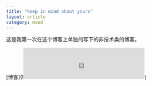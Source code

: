 ```yaml
---
title: "keep in mind about yours"
layout: article
category: mood
---
```


这是我第一次在这个博客上单独的写下的非技术类的博客。

[博客](!<iframe frameborder="no" border="0" marginwidth="0" marginheight="0" width=330 height=86 src="http://music.163.com/outchain/player?type=2&id=25714348&auto=1&height=66"></iframe>)
